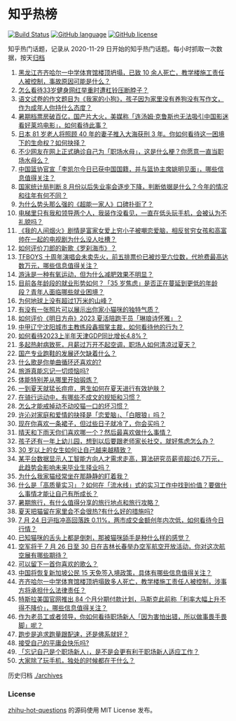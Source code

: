 # 知乎热榜
[![Build Status](https://github.com/ToWeLong/zhihu-hot-questions/workflows/CI/badge.svg)](https://github.com/ToWeLong/zhihu-hot-questions/actions)
[![GitHub language](https://img.shields.io/badge/language-golang-orange.svg)](https://golang.org/)
[![GitHub license](https://img.shields.io/github/license/ToWeLong/zhihu-hot-questions)](https://github.com/ToWeLong/zhihu-hot-questions/blob/main/LICENSE)

知乎热门话题，记录从 2020-11-29 日开始的知乎热门话题。每小时抓取一次数据，按天[归档](./archives)

<!-- BEGIN -->

1. [黑龙江齐齐哈尔一中学体育馆楼顶坍塌，已致 10 余人死亡，教学楼施工责任人被控制，事故原因可能是什么？](https://www.zhihu.com/question/613585807)
1. [怎么看待33岁健身网红举重时遭杠铃压断脖子？](https://www.zhihu.com/question/613471778)
1. [语文试卷的作文题目为《我家的小狗》，孩子因为家里没有养狗没有写作文，作为成年人你持什么态度？](https://www.zhihu.com/question/612042183)
1. [暑期档票房破百亿，国产片大火，美媒称「连汤姆·克鲁斯也无法吸引中国影迷看好莱坞电影」，如何看待此事？](https://www.zhihu.com/question/613582411)
1. [日本 81 岁老人将照顾 40 年的妻子推入大海获刑 3 年。你如何看待这一困境下的生命权？如何抉择？](https://www.zhihu.com/question/613071833)
1. [不少网友在网上正式确诊自己为「职场水母」，这是什么梗？你愿意一直当职场水母么？](https://www.zhihu.com/question/613676602)
1. [中国篮协官宣「李凯尔今日已获中国国籍，并与篮协主席姚明见面」，哪些信息值得关注？](https://www.zhihu.com/question/613665705)
1. [国家统计局判断 8 月份以后失业率会逐步下降，判断依据是什么？今年的情况和往年有何不同？](https://www.zhihu.com/question/613663823)
1. [为什么势头那么强的《超能一家人》口碑扑街了？](https://www.zhihu.com/question/612702110)
1. [电梯里只有我和领导两个人，我装作没看见，一直在低头玩手机，会被认为不礼貌吗？](https://www.zhihu.com/question/612096800)
1. [《我的人间烟火》剧情是富家女爱上穷小子被嘲恋爱脑，相反贫穷女孩和高富帅在一起的电视剧为什么没人吐槽？](https://www.zhihu.com/question/613352744)
1. [如何评价刀郎的新歌《罗刹海市》？](https://www.zhihu.com/question/613552813)
1. [TFBOYS 十周年演唱会未卖先火，前五排票价已被炒至六位数，代抢费最高达数万元，哪些信息值得关注？](https://www.zhihu.com/question/613656299)
1. [游泳是一种有氧运动，但为什么减肥效果不明显？](https://www.zhihu.com/question/610925322)
1. [目前各年龄段的就业形势如何？「35 岁焦虑」是否正在蔓延到更低的年龄段？青年人面临哪些就业困境？](https://www.zhihu.com/question/613561071)
1. [为何地球上没有超过1万米的山峰？](https://www.zhihu.com/question/511219653)
1. [有没有一张照片可以展示出你家小猫咪的独特气质？](https://www.zhihu.com/question/613443729)
1. [如何评价《明日方舟》2023 夏活陪跑干员「琳琅诗怀雅」？](https://www.zhihu.com/question/613594799)
1. [中甲辽宁沈阳城市主教练段鑫掴掌主裁，如何看待他的行为？](https://www.zhihu.com/question/613609407)
1. [如何看待2023上半年天津GDP同比增长4.8%？](https://www.zhihu.com/question/613293703)
1. [多起热射病致死，月薪过万开不起空调，职场人如何清凉过夏天？](https://www.zhihu.com/question/613685894)
1. [国产专业跑鞋的发展还欠缺着什么？](https://www.zhihu.com/question/572807473)
1. [什么歌是你单曲循环还喜欢的?](https://www.zhihu.com/question/613577794)
1. [旅游真能忘记一切烦恼吗?](https://www.zhihu.com/question/613423882)
1. [体能特别差从哪里开始锻炼？](https://www.zhihu.com/question/611768063)
1. [一到夏天就猛长痘痘，男生如何在夏天进行有效护肤？](https://www.zhihu.com/question/611684817)
1. [在骑行运动中，有哪些不成文的规矩和习惯？](https://www.zhihu.com/question/610440756)
1. [怎么才能戒掉动不动咬猫一口的坏习惯？](https://www.zhihu.com/question/605650675)
1. [许沁对家庭和爱情的抉择是「恋爱脑」、「白眼狼」吗？](https://www.zhihu.com/question/613015301)
1. [现在你喜欢一条裙子，但过些日子就冷了，你会买吗？](https://www.zhihu.com/question/613433972)
1. [晴天和下雨天你们喜欢哪一个？然后最喜欢做什么事情？](https://www.zhihu.com/question/612193680)
1. [孩子还有一年上幼儿园，想到以后要跟老师家长社交，就好焦虑怎么办？](https://www.zhihu.com/question/601593711)
1. [30 岁以上的女生如何让自己越来越精致？](https://www.zhihu.com/question/610649911)
1. [某平台数据显示人工智能方向人才需求走高，算法研究员薪资超过6.7万元，此趋势会影响未来毕业生择业吗？](https://www.zhihu.com/question/613563811)
1. [为什么我家猫经常坐在那静静的盯着我？](https://www.zhihu.com/question/508206051)
1. [什么是「高质量实习」？如何在「流水线」式的实习工作中找到价值？要做什么事情才能让自己有所成长？](https://www.zhihu.com/question/611893922)
1. [暑期旅行，有什么值得分享的旅行地点和旅行攻略？](https://www.zhihu.com/question/611947051)
1. [夏天把猫留在家里会不会很热?有什么好的措施吗?](https://www.zhihu.com/question/326179667)
1. [7 月 24 日沪指冲高回落跌 0.11%，两市成交金额创年内次低，如何看待今日行情？](https://www.zhihu.com/question/613656302)
1. [已知猫咪的舌头上都是倒刺，那被猫咪舔手是种什么样的感觉？](https://www.zhihu.com/question/607691239)
1. [空军将于 7 月 26 日至 30 日在吉林长春举办空军航空开放活动，你对这次航空展有哪些期待？](https://www.zhihu.com/question/608774997)
1. [可以留下一首你喜欢的歌么？](https://www.zhihu.com/question/613479829)
1. [中国将恢复新加坡公民 15 天免签入境政策，具体有哪些信息值得关注？](https://www.zhihu.com/question/613561184)
1. [齐齐哈尔一中学体育馆楼顶坍塌致多人死亡，教学楼施工责任人被控制，涉事方将承担什么法律责任？](https://www.zhihu.com/question/613679792)
1. [特斯拉美国官网推出 84 个月分期付款计划，马斯克此前称「利率大幅上升不得不降价」，哪些信息值得关注？](https://www.zhihu.com/question/613560447)
1. [作为老员工或者领导，你如何看待职场新人「因为害怕出错，所以做事畏手畏脚」呢？](https://www.zhihu.com/question/611885443)
1. [跑步是追求跑量跟配速，还是佛系就好？](https://www.zhihu.com/question/610857568)
1. [接受自己的平庸会快乐吗?](https://www.zhihu.com/question/613524422)
1. [「忘记自己是个职场新人」，是不是会更有利于职场新人适应工作？](https://www.zhihu.com/question/611885336)
1. [大家除了玩手机，独处的时候都在干什么？](https://www.zhihu.com/question/612163711)

<!-- END -->

历史归档 [./archives](./archives)


### License
[zhihu-hot-questions](https://github.com/towelong/zhihu-hot-questions) 的源码使用 MIT License 发布。